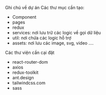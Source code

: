 Ghi chú về dự án
Các thư mục cần tạo:
- Component
- pages
- redux
- services: nơi lưu trữ các logic về gọi dữ liệu
- util: nơi chứa các logic hỗ trợ
- assets: nơi lưu các image, svg, video
....

Các thư viện cần cại đặt
- react-router-dom
- axios
- redux-toolkit
- ant.design
- tailwindcss.com
- sass

